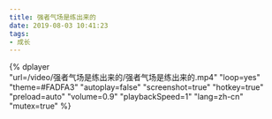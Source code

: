 ```yaml
---
title: 强者气场是练出来的
date: 2019-08-03 10:41:23
tags:
- 成长
---
```


{%
    dplayer     
    "url=/video/强者气场是练出来的/强者气场是练出来的.mp4"
    "loop=yes"
    "theme=#FADFA3"
    "autoplay=false"
    "screenshot=true"
    "hotkey=true"
    "preload=auto"
    "volume=0.9"
    "playbackSpeed=1"
    "lang=zh-cn"
    "mutex=true"
%}
